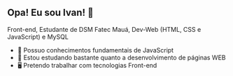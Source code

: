 ## Opa! Eu sou Ivan! 👋

Front-end, Estudante de DSM Fatec Mauá, Dev-Web (HTML, CSS e JavaScript) e MySQL

- 🧠 Possuo conhecimentos fundamentais de JavaScript
- 🌱 Estou estudando bastante quanto a desenvolvimento de páginas WEB
- 🖥️ Pretendo trabalhar com tecnologias Front-end
